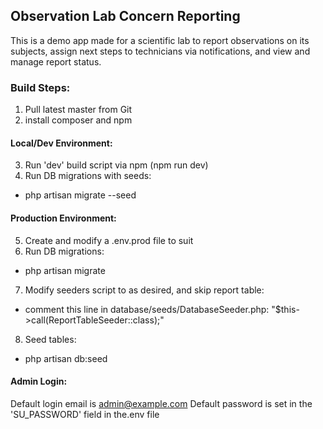 
## Observation Lab Concern Reporting
This is a demo app made for a scientific lab to report observations 
on its subjects, assign next steps to technicians via notifications, 
and view and manage report status. 

### Build Steps:
1. Pull latest master from Git
2. install composer and npm

#### Local/Dev Environment:
3. Run 'dev' build script via npm (npm run dev)
4. Run DB migrations with seeds:
 - php artisan migrate --seed

#### Production Environment:
5. Create and modify a .env.prod file to suit
6. Run DB migrations:
 - php artisan migrate
7. Modify seeders script to as desired, and skip report table:
 - comment this line in database/seeds/DatabaseSeeder.php: "$this->call(ReportTableSeeder::class);"
8. Seed tables:
 - php artisan db:seed

#### Admin Login:
Default login email is admin@example.com
Default password is set in the 'SU_PASSWORD' field in the.env file 

 
